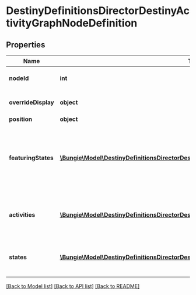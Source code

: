 # DestinyDefinitionsDirectorDestinyActivityGraphNodeDefinition

## Properties
Name | Type | Description | Notes
------------ | ------------- | ------------- | -------------
**nodeId** | **int** | An identifier for the Activity Graph Node, only guaranteed to be unique within its parent Activity Graph. | [optional] 
**overrideDisplay** | **object** | The node *may* have display properties that override the active Activity&#39;s display properties. | [optional] 
**position** | **object** | The position on the map for this node. | [optional] 
**featuringStates** | [**\Bungie\Model\DestinyDefinitionsDirectorDestinyActivityGraphNodeFeaturingStateDefinition[]**](DestinyDefinitionsDirectorDestinyActivityGraphNodeFeaturingStateDefinition.md) | The node may have various visual accents placed on it, or styles applied. These are the list of possible styles that the Node can have. The game iterates through each, looking for the first one that passes a check of the required game/character/account state in order to show that style, and then renders the node in that style. | [optional] 
**activities** | [**\Bungie\Model\DestinyDefinitionsDirectorDestinyActivityGraphNodeActivityDefinition[]**](DestinyDefinitionsDirectorDestinyActivityGraphNodeActivityDefinition.md) | The node may have various possible activities that could be active for it, however only one may be active at a time. See the DestinyActivityGraphNodeActivityDefinition for details. | [optional] 
**states** | [**\Bungie\Model\DestinyDefinitionsDirectorDestinyActivityGraphNodeStateEntry[]**](DestinyDefinitionsDirectorDestinyActivityGraphNodeStateEntry.md) | Represents possible states that the graph node can be in. These are combined with some checking that happens in the game client and server to determine which state is actually active at any given time. | [optional] 

[[Back to Model list]](../README.md#documentation-for-models) [[Back to API list]](../README.md#documentation-for-api-endpoints) [[Back to README]](../README.md)


